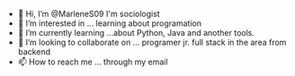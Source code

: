 - 👋 Hi, I’m @MarleneS09 I'm sociologist
- 👀 I’m interested in ... learning about programation
- 🌱 I’m currently learning ...about Python, Java and another tools.
- 💞️ I’m looking to collaborate on ... programer jr. full stack in the area from backend
- 📫 How to reach me ... through my email 

<!---
MarleneS09/MarleneS09 is a ✨ special ✨ repository because its `README.md` (this file) appears on your GitHub profile.
You can click the Preview link to take a look at your changes.
--->
